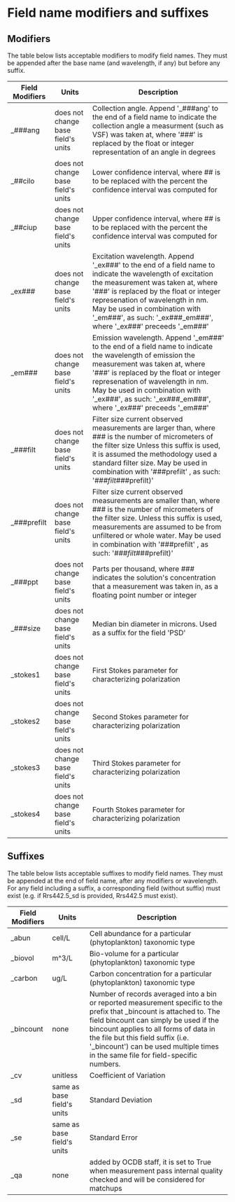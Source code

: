 # Field name modifiers and suffixes

## Modifiers
The table below lists acceptable modifiers to modify field names. They must be appended after the base name (and wavelength, if any) but before any suffix.

| Field Modifiers |  Units                             |  Description                                                                                                                                                                                                                                                                                                                           | 
|-----------------|------------------------------------|----------------------------------------------------------------------------------------------------------------------------------------------------------------------------------------------------------------------------------------------------------------------------------------------------------------------------------------|
| _###ang         | does not change base field's units | Collection angle. Append '_###ang' to the end of a field name to indicate the collection angle a measurment (such as VSF) was taken at,  where '###' is replaced by the float or integer representation of an angle in degrees                                                                                                         |
| _##cilo         | does not change base field's units | Lower confidence interval, where ## is to be replaced with the percent the confidence interval was computed for                                                                                                                                                                                                                        |
| _##ciup         | does not change base field's units | Upper confidence interval, where ## is to be replaced with the percent the confidence interval was computed for                                                                                                                                                                                                                        |
| _ex###          | does not change base field's units | Excitation wavelength. Append '_ex###' to the end of a field name to indicate the wavelength of excitation the measurement was taken at, where '###' is replaced by the float or integer represenation of wavelength in nm. May be used in combination with '_em###', as such: '<field>_ex###_em###', where '_ex###' preceeds '_em###' |
| _em###          | does not change base field's units | Emission wavelength. Append '_em###' to the end of a field name to indicate the wavelength of emission the measurement was taken at, where '###' is replaced by the float or integer represenation of wavelength in nm. May be used in combination with '_ex###', as such: '<field>_ex###_em###', where '_ex###' preceeds '_em###'     |
| _###filt        | does not change base field's units | Filter size current observed measurements are larger than, where ### is the number of micrometers of the filter size Unless this suffix is used, it is assumed the methodology used a standard filter size. May be used in combination with '###prefilt' , as such: '<field>_###filt_###prefilt)'                                      |
| _###prefilt     | does not change base field's units | Filter size current observed measurements are smaller than, where ### is the number of micrometers of the filter size. Unless this suffix is used, measurements are assumed to be from unfiltered or whole water.  May be used in combination with '###prefilt' , as such: '<field>_###filt_###prefilt)'                               |
| _###ppt         | does not change base field's units | Parts per thousand, where ### indicates the solution's concentration that a measurement was taken in, as a floating point number or integer                                                                                                                                                                                            |
| _###size        | does not change base field's units | Median bin diameter in microns. Used as a suffix for the field 'PSD'                                                                                                                                                                                                                                                                   |
| _stokes1        | does not change base field's units | First Stokes parameter for characterizing polarization                                                                                                                                                                                                                                                                                 |
| _stokes2        | does not change base field's units | Second Stokes parameter for characterizing polarization                                                                                                                                                                                                                                                                                |
| _stokes3        | does not change base field's units | Third Stokes parameter for characterizing polarization                                                                                                                                                                                                                                                                                 |
| _stokes4        | does not change base field's units | Fourth Stokes parameter for characterizing polarization                                                                                                                                                                                                                                                                                |

## Suffixes
The table below lists acceptable suffixes to modify field names. They must be appended at the end of field name, after any modifiers or wavelength. For any field including a suffix, a corresponding field (without suffix) must exist (e.g. if Rrs442.5_sd is provided, Rrs442.5 must exist).

| Field Modifiers |  Units |  Description  | 
|------------|--------|---------------|
| _abun | cell/L | Cell abundance for a particular (phytoplankton) taxonomic type | 
| _biovol | m^3/L | Bio-volume for a particular (phytoplankton) taxonomic type | 
| _carbon | ug/L | Carbon concentration for a particular (phytoplankton) taxonomic type | 
| _bincount | none | Number of records averaged into a bin or reported measurement specific to the prefix that _bincount is attached to. The field bincount can simply be used if the bincount applies to all forms of data in the file but this field suffix (i.e. '<field>_bincount') can be used multiple times in the same file for field-specific numbers. | 
| _cv | unitless | Coefficient of Variation |  
| _sd | same as base field's units | Standard Deviation | 
| _se | same as base field's units | Standard Error | 
| _qa | none | added by OCDB staff, it is set to True when measurement pass internal quality checked and will be considered for matchups |